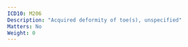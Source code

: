 ```yaml
---
ICD10: M206
Description: "Acquired deformity of toe(s), unspecified"
Matters: No
Weight: 0
---
```


